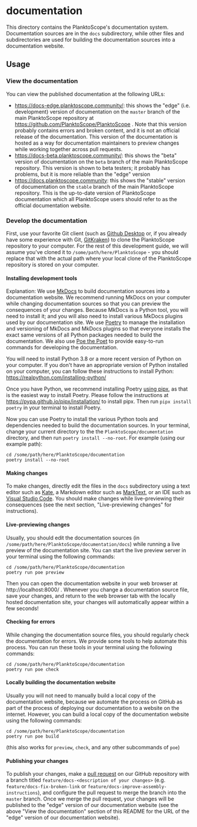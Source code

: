 # documentation

This directory contains the PlanktoScope's documentation system. Documentation sources are in the `docs` subdirectory, while other files and subdirectories are used for building the documentation sources into a documentation website.

## Usage

### View the documentation

You can view the published documentation at the following URLs:

- <https://docs-edge.planktoscope.community/>: this shows the "edge" (i.e. development) version of documentation on the `master` branch of the main PlanktoScope repository at https://github.com/PlanktoScope/PlanktoScope . Note that this version probably contains errors and broken content, and it is not an official release of the documentation. This version of the documentation is hosted as a way for documentation maintainers to preview changes while working together across pull requests.
- <https://docs-beta.planktoscope.community/>: this shows the "beta" version of documentation on the `beta` branch of the main PlanktoScope repository. This version is shown to beta testers; it probably has problems, but it is more reliable than the "edge" version
- <https://docs.planktoscope.community>: this shows the "stable" version of documentation on the `stable` branch of the main PlanktoScope repository. This is the up-to-date version of PlanktoScope documentation which all PlanktoScope users should refer to as the official documentation website.

### Develop the documentation

First, use your favorite Git client (such as [Github Desktop](https://desktop.github.com/) or, if you already have some experience with Git, [GitKraken](https://www.gitkraken.com/)) to clone the PlanktoScope repository to your computer. For the rest of this development guide, we will assume you've cloned it to `/some/path/here/PlanktoScope` - you should replace that with the actual path where your local clone of the PlanktoScope repository is stored on  your computer.

#### Installing development tools

Explanation: We use [MkDocs](https://www.mkdocs.org/) to build documentation sources into a documentation website. We recommend running MkDocs on your computer while changing documentation sources so that you can preview the consequences of your changes. Because MkDocs is a Python tool, you will need to install it; and you will also need to install various MkDocs plugins used by our documentation site. We use [Poetry](https://python-poetry.org/) to manage the installation and versioning of MkDocs and MkDocs plugins so that everyone installs the exact same versions of all Python packages needed to build the documentation. We also use [Poe the Poet](https://poethepoet.natn.io/) to provide easy-to-run commands for developing the documentation.

You will need to install Python 3.8 or a more recent version of Python on your computer. If you don't have an appropriate version of Python installed on your computer, you can follow these instructions to install Python: <https://realpython.com/installing-python/>

Once you have Python, we recommend installing Poetry [using pipx](https://python-poetry.org/docs/#installing-with-pipx), as that is the easiest way to install Poetry. Please follow the instructions at https://pypa.github.io/pipx/installation/ to install pipx. Then run `pipx install poetry` in your terminal to install Poetry.

Now you can use Poetry to install the various Python tools and dependencies needed to build the documentation sources. In your terminal, change your current directory to the the `PlanktoScope/documentation` directory, and then run `poetry install --no-root`. For example (using our example path):

```
cd /some/path/here/PlanktoScope/documentation
poetry install --no-root
```

#### Making changes

To make changes, directly edit the files in the `docs` subdirectory using a text editor such as [Kate](https://kate-editor.org/), a Markdown editor such as [MarkText](https://github.com/marktext/marktext), or an IDE such as [Visual Studio Code](https://code.visualstudio.com/). You should make changes while live-previewing their consequences (see the next section, "Live-previewing changes" for instructions).

#### Live-previewing changes

Usually, you should edit the documentation sources (in `/some/path/here/PlanktoScope/documentation/docs`) while running a live preview of the documentation site. You can start the live preview server in your terminal using the following commands:

```
cd /some/path/here/PlanktoScope/documentation
poetry run poe preview
```

Then you can open the documentation website in your web browser at http://localhost:8000/ . Whenever you change a documentation source file, save your changes, and return to the web browser tab with the locally hosted documentation site, your changes will automatically appear within a few seconds!

#### Checking for errors

While changing the documentation source files, you should regularly check the documentation for errors. We provide some tools to help automate this process. You can run these tools in your terminal using the following commands:

```
cd /some/path/here/PlanktoScope/documentation
poetry run poe check
```

#### Locally building the documentation website

Usually you will not need to manually build a local copy of the documentation website, because we automate the process on GitHub as part of the process of deploying our documentation to a website on the internet. However, you can build a local copy of the documentation website using the following commands:

```
cd /some/path/here/PlanktoScope/documentation
poetry run poe build
```

(this also works for `preview`, `check`, and any other subcommands of `poe`)

#### Publishing your changes

To publish your changes, make a [pull request](https://github.com/PlanktoScope/PlanktoScope/pulls) on our GitHub repository with a branch titled `feature/docs-<description of your changes>` (e.g. `feature/docs-fix-broken-link` or `feature/docs-improve-assembly-instructions`), and configure the pull request to merge the branch into the `master` branch. Once we merge the pull request, your changes will be published to the "edge" version of our documentation website (see the above "View the documentation" section of this README for the URL of the "edge" version of our documentation website).
